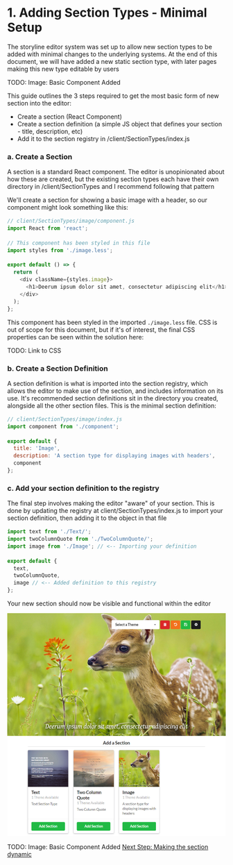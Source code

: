 # 1. Adding Section Types - Minimal Setup

The storyline editor system was set up to allow new section types to be added with minimal changes to the underlying systems.  At the end of this document, we will have added a new static section type, with later pages making this new type editable by users

TODO: Image: Basic Component Added

This guide outlines the 3 steps required to get the most basic form of new section into the editor:

  - Create a section (React Component)
  - Create a section definition (a simple JS object that defines your section - title, description, etc)
  - Add it to the section registry in /client/SectionTypes/index.js

### a. Create a Section
A section is a standard React component.  The editor is unopinionated about how these are created, but the existing section types each have their own directory in /client/SectionTypes and I recommend following that pattern

We'll create a section for showing a basic image with a header, so our component might look something like this:

```js
// client/SectionTypes/image/component.js
import React from 'react';

// This component has been styled in this file
import styles from './image.less';

export default () => {
  return (
    <div className={styles.image}>
      <h1>Deerum ipsum dolor sit amet, consectetur adipiscing elit</h1>
    </div>
  );
};
```
This component has been styled in the imported `./image.less` file.
CSS is out of scope for this document, but if it's of interest, the final CSS properties can be seen within the solution here:

TODO: Link to CSS

### b. Create a Section Definition
A section definition is what is imported into the section registry, which allows the editor to make use of the section, and includes information on its use.  It's recommended section definitions sit in the directory you created, alongside all the other section files.  This is the minimal section definition:

```js
// client/SectionTypes/image/index.js
import component from './component';

export default {
  title: 'Image',
  description: 'A section type for displaying images with headers',
  component
};
```

### c. Add your section definition to the registry
The final step involves making the editor "aware" of your section.  This is done by updating the registry at client/SectionTypes/index.js to import your section definition, then adding it to the object in that file

```js
import text from './Text/';
import twoColumnQuote from './TwoColumnQuote/';
import image from './Image'; // <-- Importing your definition

export default {
  text,
  twoColumnQuote,
  image // <-- Added definition to this registry
};
```
Your new section should now be visible and functional within the editor

![Basic Component Complete](./images/basicComponentAdded.png?raw=true "Basic Component Complete")

TODO: Image: Basic Component Added
[Next Step: Making the section dynamic](./2_DynamicSections.md)
